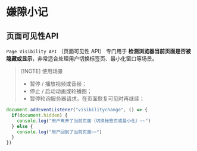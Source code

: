 # 嫌隙小记

## 页面可见性API
`Page Visibility API` （页面可见性 API） 专门用于 **检测浏览器当前页面是否被隐藏或显示**，非常适合处理用户切换标签页、最小化窗口等场景。

> [!NOTE] 使用场景
>
> - 暂停 / 播放视频或音频；
> - 停止 / 启动动画或轮播图；
> - 暂停轮询服务器请求，在页面恢复可见时再继续；

```javascript
document.addEventListener("visibilitychange", () => {
  if(document.hidden) {
    console.log("用户离开了当前页面（切换标签页或最小化）~~")
  } else {
    console.log("用户回到了当前页面~~")
  }
})
```

